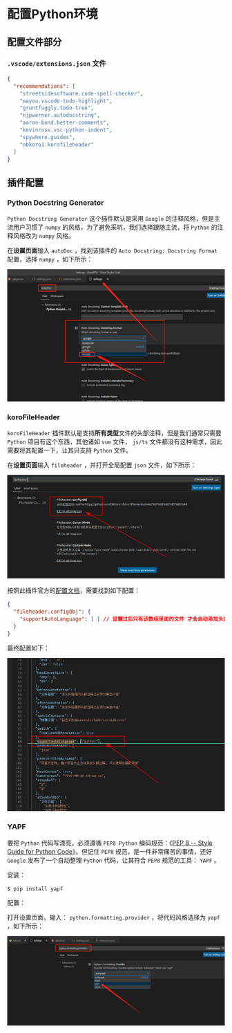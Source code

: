 # 配置Python环境

## 配置文件部分

### `.vscode/extensions.json` 文件

```json
{
  "recommendations": [
    "streetsidesoftware.code-spell-checker",
    "wayou.vscode-todo-highlight",
    "gruntfuggly.todo-tree",
    "njpwerner.autodocstring",
    "aaron-bond.better-comments",
    "kevinrose.vsc-python-indent",
    "spywhere.guides",
    "obkoro1.korofileheader"
  ]
}
```

## 插件配置

### Python Docstring Generator

`Python Docstring Generator` 这个插件默认是采用 `Google` 的注释风格，但是主流用户习惯了 `numpy` 的风格，为了避免采坑，我们选择跟随主流，将 `Python` 的注释风格改为 `numpy` 风格。

在**设置页面**输入 `autoDoc` ，找到该插件的 `Auto Docstring: Docstring Format` 配置，选择 `numpy` ，如下所示：

![PythonDocstring插件配置numpy风格](assets/images/PythonDocstring插件配置numpy风格.png)

### koroFileHeader

`koroFileHeader` 插件默认是支持**所有类型**文件的头部注释，但是我们通常只需要 `Python` 项目有这个东西，其他诸如 `vue` 文件， `js/ts` 文件都没有这种需求，因此需要将其配置一下，让其只支持 `Python` 文件。

在**设置页面**输入 `fileheader` ，并打开全局配置 `json` 文件，如下所示：

![进入kora1FileHeader插件配置方式](assets/images/进入kora1FileHeader插件配置方式.png)

按照此插件官方的[配置文档](https://github.com/OBKoro1/koro1FileHeader/wiki/%E9%85%8D%E7%BD%AE)，需要找到如下配置：

```json
{
  "fileheader.configObj": {
    "supportAutoLanguage": [ ] // 设置过后只有该数组里面的文件 才会自动添加头部注释
  }
}
```

最终配置如下：

![kora1FileHeader插件白名单配置](assets/images/kora1FileHeader插件白名单配置.png)

### YAPF

要把 `Python` 代码写漂亮，必须遵循 `PEP8 Python` 编码规范：《[PEP 8 -- Style Guide for Python Code](https://www.python.org/dev/peps/pep-0008/)》。但记住 `PEP8` 规范，是一件非常痛苦的事情，还好 `Google` 发布了一个自动整理 `Python` 代码，让其符合 `PEP8` 规范的工具： `YAPF` 。

安装：

```shelll
$ pip install yapf
```

配置：

打开设置页面，输入： `python.formatting.provider` ，将代码风格选择为 `yapf` ，如下所示：

![YAPF代码风格配置](assets/images/YAPF代码风格配置.png)
